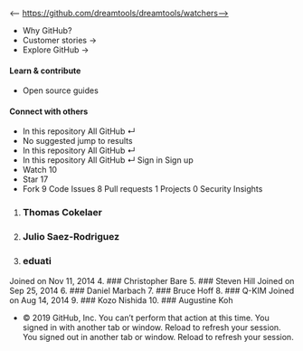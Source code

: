 <-- https://github.com/dreamtools/dreamtools/watchers-->

* Why GitHub? 
* Customer stories →
* Explore GitHub →
#### Learn & contribute
* Open source guides
#### Connect with others
* In this repository  All GitHub  ↵
* No suggested jump to results
* In this repository  All GitHub  ↵
* In this repository  All GitHub  ↵
Sign in  Sign up
* Watch  10 
* Star  17 
* Fork  9 
Code Issues 8 Pull requests 1 Projects 0 Security  Insights
1. ###  Thomas Cokelaer
2. ###  Julio Saez-Rodriguez
3. ###  eduati
Joined on Nov 11, 2014
4. ###  Christopher Bare
5. ###  Steven Hill
Joined on Sep 25, 2014
6. ###  Daniel Marbach
7. ###  Bruce Hoff
8. ###  Q-KIM
Joined on Aug 14, 2014
9. ###  Kozo Nishida
10. ###  Augustine Koh
* © 2019 GitHub, Inc.
You can’t perform that action at this time.
You signed in with another tab or window. Reload to refresh your session. You signed out in another tab or window. Reload to refresh your session.